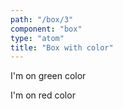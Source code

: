 ```yaml
---
path: "/box/3"
component: "box"
type: "atom"
title: "Box with color"
---
```

<codeblock>
<Box color="green">
  <p>I'm on green color</p>
  <Box color="red">
    <p>I'm on red color</p>
  </Box>
</Box>
</codeblock>
